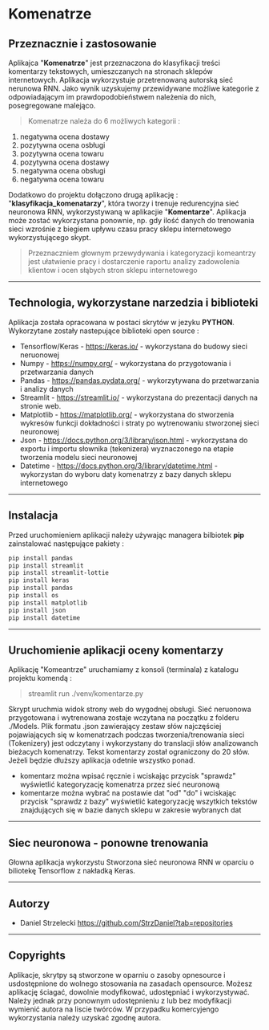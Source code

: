 # Komenatrze 
## Przeznacznie i zastosowanie
Aplikajca "**Komenatrze**" jest przeznaczona do klasyfikacji treści komentarzy tekstowych, umieszczanych na stronach sklepów 
internetowych. Aplikacja wykorzystuje przetrenowaną autorską sieć nerunowa RNN. Jako wynik 
uzyskujemy przewidywane możliwe kategorie z odpowiadającym im prawdopodobieństwem należenia 
do nich, posegregowane malejąco. 
> Komenatrze należa do 6 możliwych kategorii :
1. negatywna ocena dostawy
2. pozytywna ocena osbługi
3. pozytywna ocena towaru
4. pozytywna ocena dostawy
5. negatywna ocena obsługi
6. negatywna ocena towaru



Dodatkowo do projektu dołączono drugą aplikację : "**klasyfikacja_komenatarzy**", która tworzy i trenuje 
redurencyjna sieć neuronowa RNN, wykorzystywaną w aplikacjie "**Komentarze**". Aplikacja może zostać 
wykorzystana ponownie, np. gdy ilość danych do trenowania sieci wzrośnie z biegiem upływu czasu pracy sklepu
internetowego wykorzystującego skypt.

> Przeznaczniem głownym przewydywania i kategoryzacji komeantrzy jest ułatwienie pracy
> i dostarczenie raportu analizy zadowolenia klientow i ocen słąbych stron sklepu internetowego
---

## Technologia, wykorzystane narzedzia i biblioteki

Aplikacja została opracowana w postaci skrytów w jezyku **PYTHON**. Wykorzytane zostały nastepujące biblioteki open source :
* Tensorflow/Keras  - https://keras.io/   - wykorzystana do budowy sieci neruonowej
* Numpy - https://numpy.org/  - wykorzystana do przygotowania i przetwarzania danych 
* Pandas - https://pandas.pydata.org/ - wykorzytywana do przetwarzania i analizy danych
* Streamlit - https://streamlit.io/ - wykorzystana do prezentacji danych na stronie web.
* Matplotlib - https://matplotlib.org/ - wykorzystana do stworzenia wykresów funkcji dokładności i straty po wytrenowaniu stworzonej sieci neuronowej
* Json - https://docs.python.org/3/library/json.html - wykorzystana do exportu i importu słownika (tekenizera) wyznaczonego na etapie tworzenia modelu sieci neuronowej
* Datetime - https://docs.python.org/3/library/datetime.html - wykorzystan do wyboru daty komenatrzy z bazy danych sklepu internetowego


---
## Instalacja
Przed uruchomieniem aplikacji należy używając managera bilbiotek **pip** zainstalować następujące pakiety :
```bash
pip install pandas
pip install streamlit
pip install streamlit-lottie
pip install keras
pip install pandas
pip install os
pip install matplotlib
pip install json
pip install datetime
```
---
## Uruchomienie aplikacji oceny komentarzy 
Aplikację  "Komeantrze" uruchamiamy z konsoli (terminala) z katalogu projektu komendą :
> streamlit run ./venv/komentarze.py

Skrypt uruchmia widok strony web do wygodnej obsługi.
Sieć neruonowa przygotowana i wytrenowana zostaje wczytana na początku z folderu ./Models. Plik formatu .json zawierający 
zestaw słów najczęściej pojawiających się w komenatrzach podczas tworzenia/trenowania sieci (Tokenizery) jest odczytany i wykorzystany
do translacji słów analizowanch bieżacych komenatrzy. Tekst komentarzy został ograniczony do 20 słów. Jeżeli będzie dłuższy 
aplikacja odetnie wszystko ponad. 
* komentarz można wpisać ręcznie i wciskając przycisk "sprawdz" wyświetlić kategoryzację komenatrza przez sieć neuronową
* komentarze można wybrać na postawie dat "od" "do" i wciskając przycisk "sprawdz z bazy" wyświetlić kategoryzację wszytkich 
    tekstów znajdujących się w bazie danych sklepu w zakresie wybranych dat

---
## Siec neuronowa - ponowne trenowania
Głowna aplikacja wykorzystu
Stworzona sieć neuronowa RNN w oparciu o biliotekę Tensorflow z nakładką Keras.   

---
## Autorzy 
* Daniel Strzelecki https://github.com/StrzDaniel?tab=repositories

---
## Copyrights
Aplikacje, skrytpy są stworzone w oparniu o zasoby opnesource i usdostępnione do wolnego stosowania na zasadach opensource.
Możesz aplikację ściagać, dowolnie modyfikować, udostępniać i wykorzystywać. Należy jednak przy ponownym udostępnieniu z lub bez modyfikacji
wymienić autora na liscie twórców. W przypadku komercyjengo wykorzystania należy uzyskać zgodnę autora. 